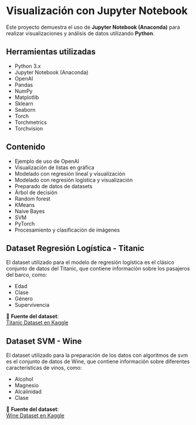 # Visualización con Jupyter Notebook

Este proyecto demuestra el uso de **Jupyter Notebook (Anaconda)** para realizar visualizaciones y análisis de datos utilizando **Python**.



## Herramientas utilizadas

- Python 3.x
- Jupyter Notebook (Anaconda)
- OpenAI
- Pandas
- NumPy
- Matplotlib
- Sklearn
- Seaborn
- Torch
- Torchmetrics
- Torchvision


##  Contenido

- Ejemplo de uso de OpenAI
- Visualización de listas en gráfica
- Modelado con regresión lineal y visualización
- Modelado con regresión logística y visualización
- Preparado de datos de datasets
- Árbol de decisión
- Random forest
- KMeans
- Naive Bayes
- SVM
- PyTorch
- Procesamiento y clasificación de imágenes


## Dataset Regresión Logística - Titanic

El dataset utilizado para el modelo de regresión logística es el clásico conjunto de datos del Titanic, que contiene información sobre los pasajeros del barco, como:

- Edad
- Clase
- Género
- Supervivencia

🔗 **Fuente del dataset**:  
[Titanic Dataset en Kaggle](https://www.kaggle.com/datasets/yasserh/titanic-dataset?resource=download)


## Dataset SVM - Wine

El dataset utilizado para la preparación de los datos con algoritmos de svm es el conjunto de datos de Wine, que contiene información sobre diferentes características de vinos, como:
- Alcohol
- Magnesio
- Alcalinidad
- Clase

🔗 **Fuente del dataset**:  
[Wine Dataset en Kaggle](https://www.kaggle.com/datasets/hrdkcodes/wine-data)


